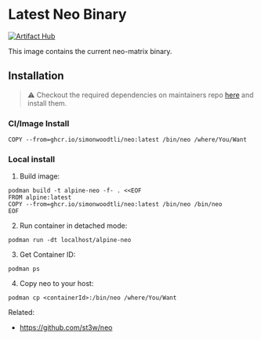 # Latest Neo Binary

[![Artifact Hub](https://img.shields.io/endpoint?url=https://artifacthub.io/badge/repository/neo)](https://artifacthub.io/packages/search?repo=neo)

This image contains the current neo-matrix binary.

## Installation

> ⚠ Checkout the required dependencies on maintainers repo [here] and install them.

### CI/Image Install

```
COPY --from=ghcr.io/simonwoodtli/neo:latest /bin/neo /where/You/Want
```

### Local install

1. Build image:

```
podman build -t alpine-neo -f- . <<EOF
FROM alpine:latest
COPY --from=ghcr.io/simonwoodtli/neo:latest /bin/neo /bin/neo
EOF
```

2. Run container in detached mode:

```
podman run -dt localhost/alpine-neo
```

3. Get Container ID:

```
podman ps
```

4. Copy neo to your host: 

```
podman cp <containerId>:/bin/neo /where/You/Want
```

Related:

* https://github.com/st3w/neo

[here]: <https://github.com/st3w/neo>
